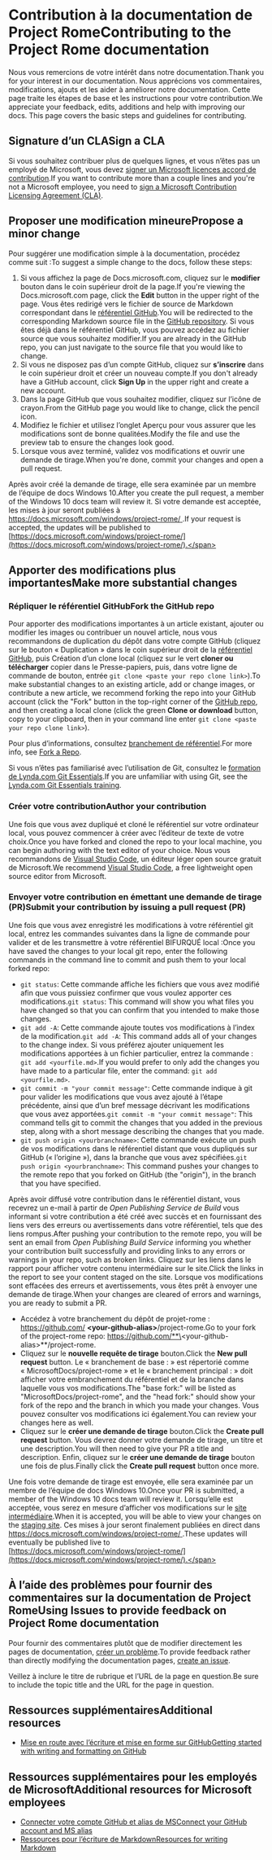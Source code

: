 # <a name="contributing-to-the-project-rome-documentation"></a><span data-ttu-id="41c6f-101">Contribution à la documentation de Project Rome</span><span class="sxs-lookup"><span data-stu-id="41c6f-101">Contributing to the Project Rome documentation</span></span>

<span data-ttu-id="41c6f-102">Nous vous remercions de votre intérêt dans notre documentation.</span><span class="sxs-lookup"><span data-stu-id="41c6f-102">Thank you for your interest in our documentation.</span></span> <span data-ttu-id="41c6f-103">Nous apprécions vos commentaires, modifications, ajouts et les aider à améliorer notre documentation. Cette page traite les étapes de base et les instructions pour votre contribution.</span><span class="sxs-lookup"><span data-stu-id="41c6f-103">We appreciate your feedback, edits, additions and help with improving our docs. This page covers the basic steps and guidelines for contributing.</span></span>

## <a name="sign-a-cla"></a><span data-ttu-id="41c6f-104">Signature d’un CLA</span><span class="sxs-lookup"><span data-stu-id="41c6f-104">Sign a CLA</span></span>

<span data-ttu-id="41c6f-105">Si vous souhaitez contribuer plus de quelques lignes, et vous n’êtes pas un employé de Microsoft, vous devez [signer un Microsoft licences accord de contribution](https://cla.microsoft.com/).</span><span class="sxs-lookup"><span data-stu-id="41c6f-105">If you want to contribute more than a couple lines and you're not a Microsoft employee, you need to [sign a Microsoft Contribution Licensing Agreement (CLA)](https://cla.microsoft.com/).</span></span> 

## <a name="propose-a-minor-change"></a><span data-ttu-id="41c6f-106">Proposer une modification mineure</span><span class="sxs-lookup"><span data-stu-id="41c6f-106">Propose a minor change</span></span>

<span data-ttu-id="41c6f-107">Pour suggérer une modification simple à la documentation, procédez comme suit :</span><span class="sxs-lookup"><span data-stu-id="41c6f-107">To suggest a simple change to the docs, follow these steps:</span></span>

1. <span data-ttu-id="41c6f-108">Si vous affichez la page de Docs.microsoft.com, cliquez sur le **modifier** bouton dans le coin supérieur droit de la page.</span><span class="sxs-lookup"><span data-stu-id="41c6f-108">If you're viewing the Docs.microsoft.com page, click the **Edit** button in the upper right of the page.</span></span>  <span data-ttu-id="41c6f-109">Vous êtes redirigé vers le fichier de source de Markdown correspondant dans le [référentiel GitHub](https://github.com/MicrosoftDocs/project-rome).</span><span class="sxs-lookup"><span data-stu-id="41c6f-109">You will be redirected to the corresponding Markdown source file in the [GitHub repository](https://github.com/MicrosoftDocs/project-rome).</span></span> <span data-ttu-id="41c6f-110">Si vous êtes déjà dans le référentiel GitHub, vous pouvez accédez au fichier source que vous souhaitez modifier.</span><span class="sxs-lookup"><span data-stu-id="41c6f-110">If you are already in the GitHub repo, you can just navigate to the source file that you would like to change.</span></span>
2. <span data-ttu-id="41c6f-111">Si vous ne disposez pas d’un compte GitHub, cliquez sur **s’inscrire** dans le coin supérieur droit et créer un nouveau compte.</span><span class="sxs-lookup"><span data-stu-id="41c6f-111">If you don't already have a GitHub account, click **Sign Up** in the upper right and create a new account.</span></span>
3. <span data-ttu-id="41c6f-112">Dans la page GitHub que vous souhaitez modifier, cliquez sur l’icône de crayon.</span><span class="sxs-lookup"><span data-stu-id="41c6f-112">From the GitHub page you would like to change, click the pencil icon.</span></span> 
4. <span data-ttu-id="41c6f-113">Modifiez le fichier et utilisez l’onglet Aperçu pour vous assurer que les modifications sont de bonne qualitées.</span><span class="sxs-lookup"><span data-stu-id="41c6f-113">Modify the file and use the preview tab to ensure the changes look good.</span></span>
5. <span data-ttu-id="41c6f-114">Lorsque vous avez terminé, validez vos modifications et ouvrir une demande de tirage.</span><span class="sxs-lookup"><span data-stu-id="41c6f-114">When you're done, commit your changes and open a pull request.</span></span>

<span data-ttu-id="41c6f-115">Après avoir créé la demande de tirage, elle sera examinée par un membre de l’équipe de docs Windows 10.</span><span class="sxs-lookup"><span data-stu-id="41c6f-115">After you create the pull request, a member of the Windows 10 docs team will review it.</span></span> <span data-ttu-id="41c6f-116">Si votre demande est acceptée, les mises à jour seront publiées à [ https://docs.microsoft.com/windows/project-rome/ ](https://docs.microsoft.com/windows/project-rome/).</span><span class="sxs-lookup"><span data-stu-id="41c6f-116">If your request is accepted, the updates will be published to [https://docs.microsoft.com/windows/project-rome/](https://docs.microsoft.com/windows/project-rome/).</span></span>

## <a name="make-more-substantial-changes"></a><span data-ttu-id="41c6f-117">Apporter des modifications plus importantes</span><span class="sxs-lookup"><span data-stu-id="41c6f-117">Make more substantial changes</span></span>

### <a name="fork-the-github-repo"></a><span data-ttu-id="41c6f-118">Répliquer le référentiel GitHub</span><span class="sxs-lookup"><span data-stu-id="41c6f-118">Fork the GitHub repo</span></span>

<span data-ttu-id="41c6f-119">Pour apporter des modifications importantes à un article existant, ajouter ou modifier les images ou contribuer un nouvel article, nous vous recommandons de duplication du dépôt dans votre compte GitHub (cliquez sur le bouton « Duplication » dans le coin supérieur droit de la [référentiel GitHub](https://github.com/MicrosoftDocs/project-rome), puis Création d’un clone local (cliquez sur le vert **cloner ou télécharger** copier dans le Presse-papiers, puis, dans votre ligne de commande de bouton, entrée `git clone <paste your repo clone link>`).</span><span class="sxs-lookup"><span data-stu-id="41c6f-119">To make substantial changes to an existing article, add or change images, or contribute a new article, we recommend forking the repo into your GitHub account (click the "Fork" button in the top-right corner of the [GitHub repo](https://github.com/MicrosoftDocs/project-rome), and then creating a local clone (click the green **Clone or download** button, copy to your clipboard, then in your command line enter `git clone <paste your repo clone link>`).</span></span>

<span data-ttu-id="41c6f-120">Pour plus d’informations, consultez [branchement de référentiel](https://help.github.com/articles/fork-a-repo/).</span><span class="sxs-lookup"><span data-stu-id="41c6f-120">For more info, see [Fork a Repo](https://help.github.com/articles/fork-a-repo/).</span></span>

<span data-ttu-id="41c6f-121">Si vous n’êtes pas familiarisé avec l’utilisation de Git, consultez le [formation de Lynda.com Git Essentials](https://www.lynda.com/Git-tutorials/Git-Essential-Training/100222-2.html).</span><span class="sxs-lookup"><span data-stu-id="41c6f-121">If you are unfamiliar with using Git, see the [Lynda.com Git Essentials training](https://www.lynda.com/Git-tutorials/Git-Essential-Training/100222-2.html).</span></span>

### <a name="author-your-contribution"></a><span data-ttu-id="41c6f-122">Créer votre contribution</span><span class="sxs-lookup"><span data-stu-id="41c6f-122">Author your contribution</span></span>

<span data-ttu-id="41c6f-123">Une fois que vous avez dupliqué et cloné le référentiel sur votre ordinateur local, vous pouvez commencer à créer avec l’éditeur de texte de votre choix.</span><span class="sxs-lookup"><span data-stu-id="41c6f-123">Once you have forked and cloned the repo to your local machine, you can begin authoring with the text editor of your choice.</span></span> <span data-ttu-id="41c6f-124">Nous vous recommandons de [Visual Studio Code](https://code.visualstudio.com/), un éditeur léger open source gratuit de Microsoft.</span><span class="sxs-lookup"><span data-stu-id="41c6f-124">We recommend [Visual Studio Code](https://code.visualstudio.com/), a free lightweight open source editor from Microsoft.</span></span>

### <a name="submit-your-contribution-by-issuing-a-pull-request-pr"></a><span data-ttu-id="41c6f-125">Envoyer votre contribution en émettant une demande de tirage (PR)</span><span class="sxs-lookup"><span data-stu-id="41c6f-125">Submit your contribution by issuing a pull request (PR)</span></span>

<span data-ttu-id="41c6f-126">Une fois que vous avez enregistré les modifications à votre référentiel git local, entrez les commandes suivantes dans la ligne de commande pour valider et de les transmettre à votre référentiel BIFURQUÉ local :</span><span class="sxs-lookup"><span data-stu-id="41c6f-126">Once you have saved the changes to your local git repo, enter the following commands in the command line to commit and push them to your local forked repo:</span></span>
- <span data-ttu-id="41c6f-127">`git status`: Cette commande affiche les fichiers que vous avez modifié afin que vous puissiez confirmer que vous voulez apporter ces modifications.</span><span class="sxs-lookup"><span data-stu-id="41c6f-127">`git status`: This command will show you what files you have changed so that you can confirm that you intended to make those changes.</span></span> 
- <span data-ttu-id="41c6f-128">`git add -A`: Cette commande ajoute toutes vos modifications à l’index de la modification.</span><span class="sxs-lookup"><span data-stu-id="41c6f-128">`git add -A`: This command adds all of your changes to the change index.</span></span> <span data-ttu-id="41c6f-129">Si vous préférez ajouter uniquement les modifications apportées à un fichier particulier, entrez la commande : `git add <yourfile.md>`.</span><span class="sxs-lookup"><span data-stu-id="41c6f-129">If you would prefer to only add the changes you have made to a particular file, enter the command: `git add <yourfile.md>`.</span></span>
- <span data-ttu-id="41c6f-130">`git commit -m "your commit message"`: Cette commande indique à git pour valider les modifications que vous avez ajouté à l’étape précédente, ainsi que d’un bref message décrivant les modifications que vous avez apportées.</span><span class="sxs-lookup"><span data-stu-id="41c6f-130">`git commit -m "your commit message"`: This command tells git to commit the changes that you added in the previous step, along with a short message describing the changes that you made.</span></span>
- <span data-ttu-id="41c6f-131">`git push origin <yourbranchname>`: Cette commande exécute un push de vos modifications dans le référentiel distant que vous dupliqués sur GitHub (« l’origine »), dans la branche que vous avez spécifiées.</span><span class="sxs-lookup"><span data-stu-id="41c6f-131">`git push origin <yourbranchname>`: This command pushes your changes to the remote repo that you forked on GitHub (the "origin"), in the branch that you have specified.</span></span>

<span data-ttu-id="41c6f-132">Après avoir diffusé votre contribution dans le référentiel distant, vous recevrez un e-mail à partir de *Open Publishing Service de Build* vous informant si votre contribution a été créé avec succès et en fournissant des liens vers des erreurs ou avertissements dans votre référentiel, tels que des liens rompus.</span><span class="sxs-lookup"><span data-stu-id="41c6f-132">After pushing your contribution to the remote repo, you will be sent an email from *Open Publishing Build Service* informing you whether your contribution built successfully and providing links to any errors or warnings in your repo, such as broken links.</span></span> <span data-ttu-id="41c6f-133">Cliquez sur les liens dans le rapport pour afficher votre contenu intermédiaire sur le site.</span><span class="sxs-lookup"><span data-stu-id="41c6f-133">Click the links in the report to see your content staged on the site.</span></span> <span data-ttu-id="41c6f-134">Lorsque vos modifications sont effacées des erreurs et avertissements, vous êtes prêt à envoyer une demande de tirage.</span><span class="sxs-lookup"><span data-stu-id="41c6f-134">When your changes are cleared of errors and warnings, you are ready to submit a PR.</span></span>
- <span data-ttu-id="41c6f-135">Accédez à votre branchement du dépôt de projet-rome : https://github.com/  **\<your-github-alias\>**/project-rome.</span><span class="sxs-lookup"><span data-stu-id="41c6f-135">Go to your fork of the project-rome repo: https://github.com/**\<your-github-alias\>**/project-rome.</span></span>
- <span data-ttu-id="41c6f-136">Cliquez sur le **nouvelle requête de tirage** bouton.</span><span class="sxs-lookup"><span data-stu-id="41c6f-136">Click the **New pull request** button.</span></span> <span data-ttu-id="41c6f-137">Le « branchement de base : » est répertorié comme « MicrosoftDocs/project-rome » et le « branchement principal : » doit afficher votre embranchement du référentiel et de la branche dans laquelle vous vos modifications.</span><span class="sxs-lookup"><span data-stu-id="41c6f-137">The "base fork:" will be listed as "MicrosoftDocs/project-rome", and the "head fork:" should show your fork of the repo and the branch in which you made your changes.</span></span> <span data-ttu-id="41c6f-138">Vous pouvez consulter vos modifications ici également.</span><span class="sxs-lookup"><span data-stu-id="41c6f-138">You can review your changes here as well.</span></span> 
- <span data-ttu-id="41c6f-139">Cliquez sur le **créer une demande de tirage** bouton.</span><span class="sxs-lookup"><span data-stu-id="41c6f-139">Click the **Create pull request** button.</span></span> <span data-ttu-id="41c6f-140">Vous devrez donner votre demande de tirage, un titre et une description.</span><span class="sxs-lookup"><span data-stu-id="41c6f-140">You will then need to give your PR a title and description.</span></span> <span data-ttu-id="41c6f-141">Enfin, cliquez sur le **créer une demande de tirage** bouton une fois de plus.</span><span class="sxs-lookup"><span data-stu-id="41c6f-141">Finally click the **Create pull request** button once more.</span></span>

<span data-ttu-id="41c6f-142">Une fois votre demande de tirage est envoyée, elle sera examinée par un membre de l’équipe de docs Windows 10.</span><span class="sxs-lookup"><span data-stu-id="41c6f-142">Once your PR is submitted, a member of the Windows 10 docs team will review it.</span></span> <span data-ttu-id="41c6f-143">Lorsqu’elle est acceptée, vous serez en mesure d’afficher vos modifications sur le [site intermédiaire](https://review.docs.microsoft.com/windows/project-rome/).</span><span class="sxs-lookup"><span data-stu-id="41c6f-143">When it is accepted, you will be able to view your changes on the [staging site](https://review.docs.microsoft.com/windows/project-rome/).</span></span> <span data-ttu-id="41c6f-144">Ces mises à jour seront finalement publiées en direct dans [ https://docs.microsoft.com/windows/project-rome/ ](https://docs.microsoft.com/windows/project-rome/).</span><span class="sxs-lookup"><span data-stu-id="41c6f-144">These updates will eventually be published live to [https://docs.microsoft.com/windows/project-rome/](https://docs.microsoft.com/windows/project-rome/).</span></span>

## <a name="using-issues-to-provide-feedback-on-project-rome-documentation"></a><span data-ttu-id="41c6f-145">À l’aide des problèmes pour fournir des commentaires sur la documentation de Project Rome</span><span class="sxs-lookup"><span data-stu-id="41c6f-145">Using Issues to provide feedback on Project Rome documentation</span></span>

<span data-ttu-id="41c6f-146">Pour fournir des commentaires plutôt que de modifier directement les pages de documentation, [créer un problème](https://github.com/MicrosoftDocs/project-rome/issues).</span><span class="sxs-lookup"><span data-stu-id="41c6f-146">To provide feedback rather than directly modifying the documentation pages, [create an issue](https://github.com/MicrosoftDocs/project-rome/issues).</span></span>

<span data-ttu-id="41c6f-147">Veillez à inclure le titre de rubrique et l’URL de la page en question.</span><span class="sxs-lookup"><span data-stu-id="41c6f-147">Be sure to include the topic title and the URL for the page in question.</span></span>

## <a name="additional-resources"></a><span data-ttu-id="41c6f-148">Ressources supplémentaires</span><span class="sxs-lookup"><span data-stu-id="41c6f-148">Additional resources</span></span>
- [<span data-ttu-id="41c6f-149">Mise en route avec l’écriture et mise en forme sur GitHub</span><span class="sxs-lookup"><span data-stu-id="41c6f-149">Getting started with writing and formatting on GitHub</span></span>](https://help.github.com/articles/getting-started-with-writing-and-formatting-on-github/)

## <a name="additional-resources-for-microsoft-employees"></a><span data-ttu-id="41c6f-150">Ressources supplémentaires pour les employés de Microsoft</span><span class="sxs-lookup"><span data-stu-id="41c6f-150">Additional resources for Microsoft employees</span></span>
- [<span data-ttu-id="41c6f-151">Connecter votre compte GitHub et alias de MS</span><span class="sxs-lookup"><span data-stu-id="41c6f-151">Connect your GitHub account and MS alias</span></span>](https://review.docs.microsoft.com/windows-authoring-guide/github-account#2-connect-your-github-account-and-ms-alias-on-the-microsoft-open-source-portal)
- [<span data-ttu-id="41c6f-152">Ressources pour l’écriture de Markdown</span><span class="sxs-lookup"><span data-stu-id="41c6f-152">Resources for writing Markdown</span></span>](https://review.docs.microsoft.com/windows-authoring-guide/writing-guidance/writing-markdown)